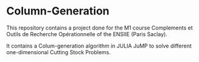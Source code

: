 # Column-Generation
This repository contains a project done for the M1 course Complements et Outils de Recherche Opérationnelle of the ENSIIE (Paris Saclay).

It contains a Colum-generation algorithm in JULIA JuMP to solve different one-dimensional Cutting Stock Problems.
